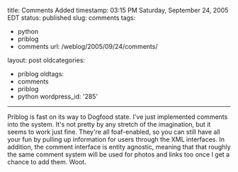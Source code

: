 title: Comments Added
timestamp: 03:15 PM Saturday, September 24, 2005 EDT
status: published
slug: comments
tags:
- python
- priblog
- comments
url: /weblog/2005/09/24/comments/

layout: post
oldcategories:
- priblog
oldtags:
- comments
- priblog
- python
wordpress_id: '285'

---

Priblog is fast on its way to Dogfood state.  I've just implemented comments
into the system.  It's not pretty by any stretch of the imagination, but
it seems to work just fine.  They're all foaf-enabled, so you can still have
all your fun by pulling up information for users through the XML interfaces.
In addition, the comment interface is entity agnostic, meaning that that
roughly the same comment system will be used for photos and links too once
I get a chance to add them.  Woot.

